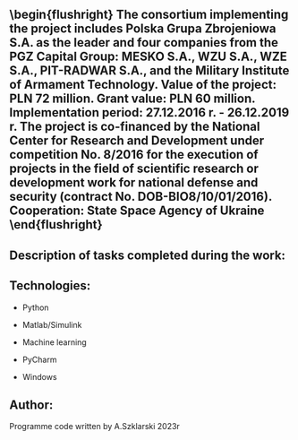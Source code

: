## \begin{flushright} The consortium implementing the project includes Polska Grupa Zbrojeniowa S.A. as the leader and four companies from the PGZ Capital Group: MESKO S.A., WZU S.A., WZE S.A., PIT-RADWAR S.A., and the Military Institute of Armament Technology. Value of the project: PLN 72 million. Grant value: PLN 60 million. Implementation period: 27.12.2016 r. - 26.12.2019 r. The project is co-financed by the National Center for Research and Development under competition No. 8/2016 for the execution of projects in the field of scientific research or development work for national defense and security (contract No. DOB-BIO8/10/01/2016). Cooperation: State Space Agency of Ukraine \end{flushright} 

## Description of tasks completed during the work:


## Technologies:
<ul>
<li><p>Python</p></li>
<li><p>Matlab/Simulink</p></li>
<li><p>Machine learning</p></li>
<li><p>PyCharm</p></li>
<li><p>Windows</p></li>
</ul>

## Author:
Programme code written by A.Szklarski 2023r




